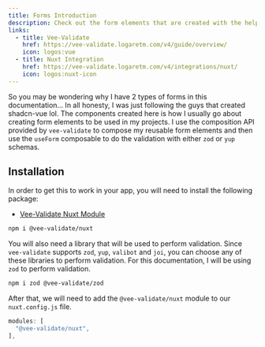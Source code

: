 ```yaml
---
title: Forms Introduction
description: Check out the form elements that are created with the help of Vee-Validate to easily add validation to your Nuxt app.
links:
  - title: Vee-Validate
    href: https://vee-validate.logaretm.com/v4/guide/overview/
    icon: logos:vue
  - title: Nuxt Integration
    href: https://vee-validate.logaretm.com/v4/integrations/nuxt/
    icon: logos:nuxt-icon
---
```


So you may be wondering why I have 2 types of forms in this documentation... In all honesty, I was just following the guys that created shadcn-vue lol. The components created here is how I usually go about creating form elements to be used in my projects. I use the composition API provided by `vee-validate` to compose my reusable form elements and then use the `useForm` composable to do the validation with either `zod` or `yup` schemas.

## Installation

In order to get this to work in your app, you will need to install the following package:

- [Vee-Validate Nuxt Module](https://vee-validate.logaretm.com/v4/integrations/nuxt/)

```bash
npm i @vee-validate/nuxt
```

You will also need a library that will be used to perform validation. Since `vee-validate` supports `zod`, `yup`, `valibot` and `joi`, you can choose any of these libraries to perform validation. For this documentation, I will be using `zod` to perform validation.

```bash
npm i zod @vee-validate/zod
```

After that, we will need to add the `@vee-validate/nuxt` module to our `nuxt.config.js` file.

```js
modules: [
  "@vee-validate/nuxt",
],
```

